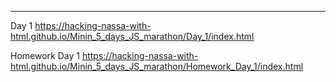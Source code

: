 ---
Day 1
https://hacking-nassa-with-html.github.io/Minin_5_days_JS_marathon/Day_1/index.html

Homework Day 1
https://hacking-nassa-with-html.github.io/Minin_5_days_JS_marathon/Homework_Day_1/index.html